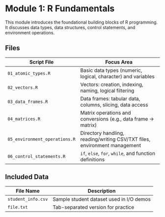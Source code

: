 # Module 1: R Fundamentals

This module introduces the foundational building blocks of R programming. It discusses data types, data structures, control statements, and environment operations.



## Files

| Script File                   | Focus Area                          |
|-------------------------------|--------------------------------------|
| `01_atomic_types.R`           | Basic data types (numeric, logical, character) and variables |
| `02_vectors.R`                | Vectors: creation, indexing, naming, logical filtering        |
| `03_data_frames.R`            | Data frames: tabular data, columns, slicing, data access      |
| `04_matrices.R`               | Matrix operations and conversions (e.g., data frame → matrix) |
| `05_environment_operations.R` | Directory handling, reading/writing CSV/TXT files, environment management |
| `06_control_statements.R`     | `if`, `else`, `for`, `while`, and function definitions        |

## Included Data

| File Name          | Description                              |
|--------------------|------------------------------------------|
| `student_info.csv` | Sample student dataset used in I/O demos |
| `file.txt`         | Tab-separated version for practice       |

